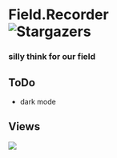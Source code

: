 # Field.Recorder  <br />  <img alt="Stargazers" src="https://img.shields.io/github/stars/i-is-evil-duck/Field.Recorder?style=for-the-badge&logo=starship&color=C9CBFF&logoColor=D9E0EE&labelColor=302D41">

### silly think for our field

## ToDo
+ dark mode

## Views

<img src="https://count.getloli.com/get/@Field.Recorder?theme=rule34" />
